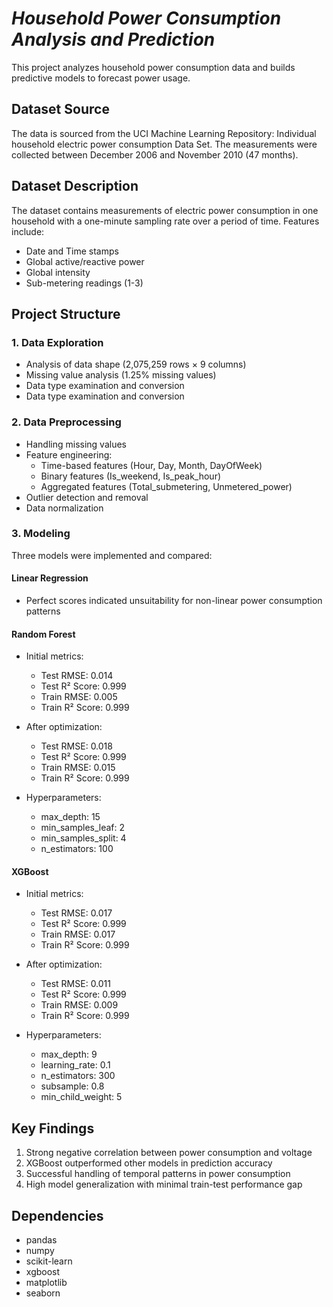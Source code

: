 # **_Household Power Consumption Analysis and Prediction_**
This project analyzes household power consumption data and builds predictive models to forecast power usage.

## **Dataset Source**
The data is sourced from the UCI Machine Learning Repository: Individual household electric power consumption Data Set. The measurements were collected between December 2006 and November 2010 (47 months).

## **Dataset Description**
The dataset contains measurements of electric power consumption in one household with a one-minute sampling rate over a period of time. Features include:
  - Date and Time stamps
  - Global active/reactive power
  - Global intensity
  - Sub-metering readings (1-3)

## **Project Structure**
### 1. Data Exploration
  * Analysis of data shape (2,075,259 rows × 9 columns)
  * Missing value analysis (1.25% missing values)
  * Data type examination and conversion
  * Data type examination and conversion

### 2. Data Preprocessing
  * Handling missing values
  * Feature engineering:
      - Time-based features (Hour, Day, Month, DayOfWeek)
      - Binary features (Is_weekend, Is_peak_hour)
      - Aggregated features (Total_submetering, Unmetered_power)
  * Outlier detection and removal
  * Data normalization
    
### 3.  Modeling
Three models were implemented and compared:

#### Linear Regression
  * Perfect scores indicated unsuitability for non-linear power consumption patterns

#### Random Forest
  - Initial metrics:
    - Test RMSE: 0.014
    - Test R² Score: 0.999
    - Train RMSE: 0.005
    - Train R² Score: 0.999

  - After optimization:
    - Test RMSE: 0.018
    - Test R² Score: 0.999
    - Train RMSE: 0.015
    - Train R² Score: 0.999

  - Hyperparameters:
    - max_depth: 15
    - min_samples_leaf: 2
    - min_samples_split: 4
    - n_estimators: 100

#### XGBoost
  - Initial metrics:
    - Test RMSE: 0.017
    - Test R² Score: 0.999
    - Train RMSE: 0.017
    - Train R² Score: 0.999

  - After optimization:
    - Test RMSE: 0.011
    - Test R² Score: 0.999
    - Train RMSE: 0.009
    - Train R² Score: 0.999

  - Hyperparameters:
    - max_depth: 9
    - learning_rate: 0.1
    - n_estimators: 300
    - subsample: 0.8
    - min_child_weight: 5

## **Key Findings**
  1. Strong negative correlation between power consumption and voltage
  2. XGBoost outperformed other models in prediction accuracy
  3. Successful handling of temporal patterns in power consumption
  4. High model generalization with minimal train-test performance gap

## **Dependencies**
  * pandas
  * numpy
  * scikit-learn
  * xgboost
  * matplotlib
  * seaborn


